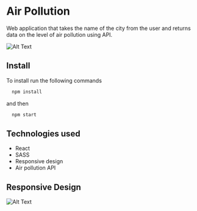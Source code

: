 
# Air Pollution

Web application that takes the name of the city from the user and returns data on the level of air pollution using API.

![Alt Text](https://media.giphy.com/media/v1.Y2lkPTc5MGI3NjExYmVkYWU0ODYyOWJlZGNkNjRmOTRiZDJlODY0MTc5YWRhOTczMGQwMSZjdD1n/Br99SNJdFF20UgdiJB/giphy.gif)

## Install

To install run the following commands

```bash
  npm install
```
and then

```bash
  npm start
```

## Technologies used

- React
- SASS
- Responsive design
- Air pollution API
## Responsive Design

![Alt Text](https://media.giphy.com/media/v1.Y2lkPTc5MGI3NjExdWxpenR3a3pqdmFocDRjdmxjb216azJmOXV5NWgzYWMzZTJnOGU0ayZlcD12MV9pbnRlcm5hbF9naWZfYnlfaWQmY3Q9Zw/zzH37yIm1DV0vdKN0E/giphy.gif)
